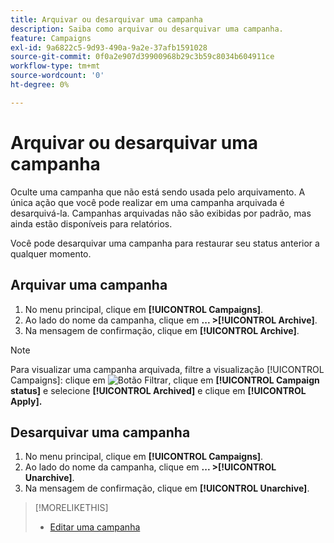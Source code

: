 ```yaml
---
title: Arquivar ou desarquivar uma campanha
description: Saiba como arquivar ou desarquivar uma campanha.
feature: Campaigns
exl-id: 9a6822c5-9d93-490a-9a2e-37afb1591028
source-git-commit: 0f0a2e907d39900968b29c3b59c8034b604911ce
workflow-type: tm+mt
source-wordcount: '0'
ht-degree: 0%

---
```


# Arquivar ou desarquivar uma campanha

Oculte uma campanha que não está sendo usada pelo arquivamento. A única ação que você pode realizar em uma campanha arquivada é desarquivá-la. Campanhas arquivadas não são exibidas por padrão, mas ainda estão disponíveis para relatórios.

Você pode desarquivar uma campanha para restaurar seu status anterior a qualquer momento.

## Arquivar uma campanha

1. No menu principal, clique em **[!UICONTROL Campaigns]**.
1. Ao lado do nome da campanha, clique em **... >[!UICONTROL Archive]**.
1. Na mensagem de confirmação, clique em **[!UICONTROL Archive]**.

>[!NOTE]
>
>Para visualizar uma campanha arquivada, filtre a visualização [!UICONTROL Campaigns]: clique em ![Botão Filtrar](/help/dsp/assets/filter.png), clique em **[!UICONTROL Campaign status]** e selecione **[!UICONTROL Archived]** e clique em **[!UICONTROL Apply].**

## Desarquivar uma campanha

1. No menu principal, clique em **[!UICONTROL Campaigns]**.
1. Ao lado do nome da campanha, clique em **... >[!UICONTROL Unarchive]**.
1. Na mensagem de confirmação, clique em **[!UICONTROL Unarchive]**.

>[!MORELIKETHIS]
>
>* [Editar uma campanha](campaign-edit.md)


